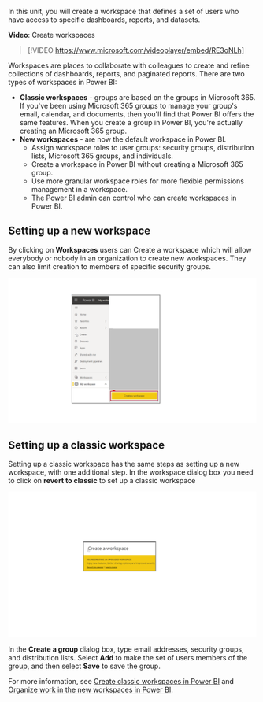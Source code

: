 In this unit, you will create a workspace that defines a set of users who have access to specific dashboards, reports, and datasets.

**Video**: Create workspaces
> [!VIDEO https://www.microsoft.com/videoplayer/embed/RE3oNLh]

Workspaces are places to collaborate with colleagues to create and refine collections of dashboards, reports, and paginated reports. There are two types of workspaces in Power BI:

- **Classic workspaces** - groups are based on the groups in Microsoft 365. If you've been using Microsoft 365 groups to manage your group's email, calendar, and documents, then you'll find that Power BI offers the same features. When you create a group in Power BI, you're actually creating an Microsoft 365 group.
- **New workspaces** - are now the default workspace in Power BI. 
    - Assign workspace roles to user groups: security groups, distribution lists, Microsoft 365 groups, and individuals.
    - Create a workspace in Power BI without creating a Microsoft 365 group.
    - Use more granular workspace roles for more flexible permissions management in a workspace.
    - The Power BI admin can control who can create workspaces in Power BI.

## Setting up a new workspace

By clicking on **Workspaces** users can Create a workspace which will allow everybody or nobody in an organization to create new workspaces. They can also limit creation to members of specific security groups.

![Screenshot of the Workspace settings dialog.](../media/06-power-bi-desktop-workspace-settings-2.png)

## Setting up a classic workspace

Setting up a classic workspace has the same steps as setting up a new workspace, with one additional step.  In the workspace dialog box you need to click on **revert to classic** to set up a classic workspace

![Screenshot of the "My Workspace" menu option.](../media/pbi-learn06-01-expand-my-workspace-2.png)

In the **Create a group** dialog box, type email addresses, security groups, and distribution lists. Select **Add** to make the set of users members of the group, and then select **Save** to save the group.

For more information, see [Create classic workspaces in Power BI](https://docs.microsoft.com/power-bi/service-create-workspaces/?azure-portal=true) and [Organize work in the new workspaces in Power BI](https://docs.microsoft.com/power-bi/service-new-workspaces/?azure-portal=true).

